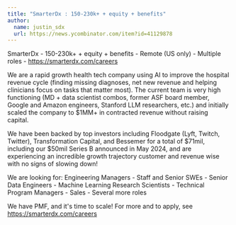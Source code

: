 ```yaml
---
title: "SmarterDx : 150-230k+ + equity + benefits"
author:
  name: justin_sdx
  url: https://news.ycombinator.com/item?id=41129878
---
```

SmarterDx - 150-230k+ + equity + benefits - Remote (US only) - Multiple roles - <a href="https:&#x2F;&#x2F;smarterdx.com&#x2F;careers" rel="nofollow">https:&#x2F;&#x2F;smarterdx.com&#x2F;careers</a>

We are a rapid growth health tech company using AI to improve the hospital revenue cycle (finding missing diagnoses, net new revenue and helping clinicians focus on tasks that matter most). The current team is very high functioning (MD + data scientist combos, former ASF board member, Google and Amazon engineers, Stanford LLM researchers, etc.) and initially scaled the company to $1MM+ in contracted revenue without raising capital.

We have been backed by top investors including Floodgate (Lyft, Twitch, Twitter), Transformation Capital, and Bessemer for a total of $71mil, including our $50mil Series B announced in May 2024, and are experiencing an incredible growth trajectory customer and revenue wise with no signs of slowing down!

We are looking for: Engineering Managers - Staff and Senior SWEs - Senior Data Engineers - Machine Learning Research Scientists - Technical Program Managers - Sales - Several more roles

We have PMF, and it&#x27;s time to scale! For more and to apply, see <a href="https:&#x2F;&#x2F;smarterdx.com&#x2F;careers" rel="nofollow">https:&#x2F;&#x2F;smarterdx.com&#x2F;careers</a>
